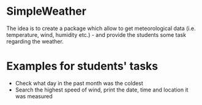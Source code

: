 # SimpleWeather
The idea is to create a package which allow to get meteorological data (i.e. temperature, wind, humidity etc.) - and provide the students some task regarding the weather.

# Examples for students' tasks
* Check what day in the past month was the coldest
* Search the highest speed of wind, print the date, time and location it was measured

